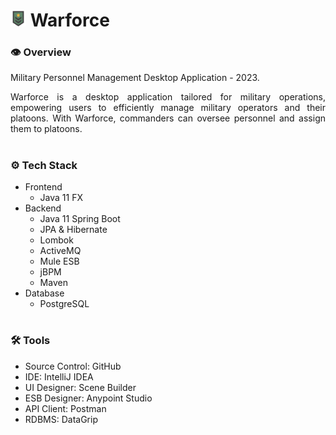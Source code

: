 # <img src="warforce.png" width="25"/> Warforce

### **👁️ Overview**
Military Personnel Management Desktop Application - 2023.

<p align="justify">
  Warforce is a desktop application tailored for military operations, empowering users to efficiently manage military operators and their platoons. With Warforce, commanders can oversee personnel and assign them to platoons.
</p>

#

### **⚙️ Tech Stack**
- Frontend
    - Java 11 FX
- Backend
  - Java 11 Spring Boot
  - JPA & Hibernate
  - Lombok
  - ActiveMQ
  - Mule ESB
  - jBPM
  - Maven
- Database
  - PostgreSQL

#

### **🛠️ Tools**
- Source Control: GitHub
- IDE: IntelliJ IDEA
- UI Designer: Scene Builder
- ESB Designer: Anypoint Studio
- API Client: Postman
- RDBMS: DataGrip